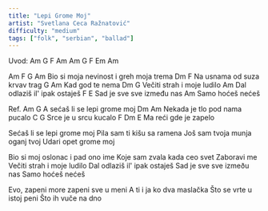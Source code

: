 ```yaml
---
title: "Lepi Grome Moj"
artist: "Svetlana Ceca Ražnatović"
difficulty: "medium"
tags: ["folk", "serbian", "ballad"]
---
```


Uvod: Am G F Am
      Am G F Em Am

Am     F               G            Am
Bio si moja nevinost i greh moja trema
       Dm               F
Na usnama od suza krvav trag
    G        Am
Kad god te nema
       Dm           G
Večiti strah i moje ludilo
        Am
Dal odlaziš il' ipak ostaješ
       F              E
Sad je sve sve  između nas
           Am
Samo hoćeš nećeš

Ref.
Am                       G
A sećaš li se lepi grome moj
          Dm               Am
Nekada je tlo pod nama pucalo
          C        G
Srce je u srcu kucalo
        F      Dm  E
Ma reći gde je zapelo

Sećaš li se lepi grome moj
Pila sam ti kišu sa ramena
Još sam tvoja munja oganj tvoj
Udari opet grome moj

Bio si moj oslonac i pad ono ime 
Koje sam zvala kada ceo svet 
Zaboravi me
Večiti strah i moje ludilo
Dal odlaziš il' ipak ostaješ
Sad je sve sve izmeðu nas
Samo hoćeš nećeš

Evo, zapeni more zapeni sve u meni
A ti i ja ko dva maslačka
Što se vrte u istoj peni
Što ih vuče na dno
